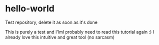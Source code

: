 # hello-world
Test repository, delete it as soon as it's done

This is purely a test and I'lml probably need to read this tutorial again :)
I already love this intuitive and great tool (no sarcasm)
